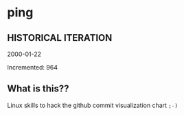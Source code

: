 # ping

## HISTORICAL ITERATION
2000-01-22

Incremented: 964

## What is this?? 
Linux skills to hack the github commit visualization chart `;-)`
